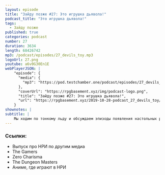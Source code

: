 ```yaml
---
layout: episode
title: "Зайду позже #27: Это игрушка дьявола!"
podcast_title: "Это игрушка дьявола!"
tags:
  - Зайду позже
published: true
categories: podcast
number: 27
duration: 3634
length: 68426742
mp3: /podcast/episodes/27_devils_toy.mp3
logoUrl: 27.png
youtube: a6v0G30En1E
webPlayerJSON: |
    "episode": {
      "media": {
        "mp3": "https://pod.testchamber.one/podcast/episodes/27_devils_toy.mp3"
      },
      "coverUrl": "https://rpgbasement.xyz/img/podcast-logo.png",
      "title": "Зайду позже #27: Это игрушка дьявола!",
      "url": "https://rpgbasement.xyz/2019-10-28-podcast_27_devils_toy/"
    }
shownotes: |
subtitle: |
    Мы ходим по тонкому льду и обсуждаем эпизоды появления настольных ролевых игр в других медиа: фильмах, сериалах, музыке, видеоиграх, книгах. А также Артём выпускает своего альтер-эго анимелорда.
---
```


### Ссылки:  
- Выпуск про НРИ по другим медиа
- The Gamers
- Zero Charisma
- The Dungeon Masters
- Аниме, где играют в НРИ
